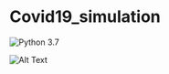 # Covid19_simulation

![Python 3.7](https://img.shields.io/badge/Python-3.7-brightgreen.svg) 

![Alt Text](file:///home/billion/Downloads/Peek%202020-09-17%2018-15.gif)

